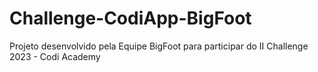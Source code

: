 # Challenge-CodiApp-BigFoot
Projeto desenvolvido pela Equipe BigFoot para participar do II Challenge 2023 - Codi Academy
